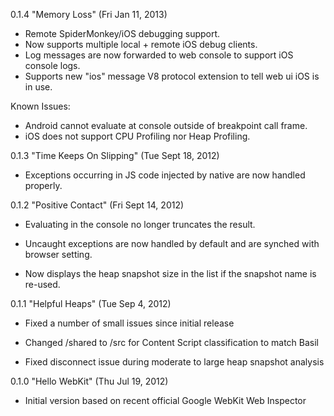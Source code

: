 0.1.4 "Memory Loss" (Fri Jan 11, 2013)

+ Remote SpiderMonkey/iOS debugging support.
+ Now supports multiple local + remote iOS debug clients.
+ Log messages are now forwarded to web console to support iOS console logs.
+ Supports new "ios" message V8 protocol extension to tell web ui iOS is in use.

Known Issues:
- Android cannot evaluate at console outside of breakpoint call frame.
- iOS does not support CPU Profiling nor Heap Profiling.


0.1.3 "Time Keeps On Slipping" (Tue Sept 18, 2012)

+ Exceptions occurring in JS code injected by native are now handled properly.


0.1.2 "Positive Contact" (Fri Sept 14, 2012)

+ Evaluating in the console no longer truncates the result.

+ Uncaught exceptions are now handled by default and are synched with browser setting.

+ Now displays the heap snapshot size in the list if the snapshot name is re-used.


0.1.1 "Helpful Heaps" (Tue Sep 4, 2012)

* Fixed a number of small issues since initial release

* Changed /shared to /src for Content Script classification to match Basil

* Fixed disconnect issue during moderate to large heap snapshot analysis


0.1.0 "Hello WebKit"  (Thu Jul 19, 2012)

* Initial version based on recent official Google WebKit Web Inspector

